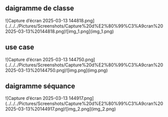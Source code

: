 <h2>daigramme de classe </h2>
![Capture d’écran 2025-03-13 144818.png](../../../Pictures/Screenshots/Capture%20d%E2%80%99%C3%A9cran%202025-03-13%20144818.png)![img_1.png](img_1.png)
<h2>use case </h2>
![Capture d’écran 2025-03-13 144750.png](../../../Pictures/Screenshots/Capture%20d%E2%80%99%C3%A9cran%202025-03-13%20144750.png)![img.png](img.png)
<h2>daigramme séquance </h2>
![Capture d’écran 2025-03-13 144917.png](../../../Pictures/Screenshots/Capture%20d%E2%80%99%C3%A9cran%202025-03-13%20144917.png)![img_2.png](img_2.png)


